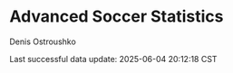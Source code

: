 # Advanced Soccer Statistics
Denis Ostroushko

<!-- gfm -->

Last successful data update: 2025-06-04 20:12:18 CST
